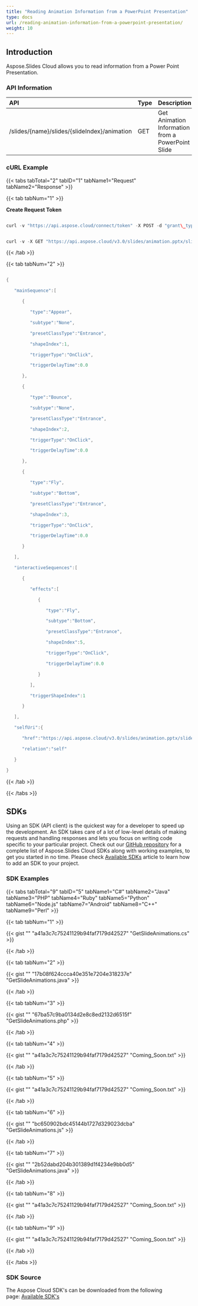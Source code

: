```yaml
---
title: "Reading Animation Information from a PowerPoint Presentation"
type: docs
url: /reading-animation-information-from-a-powerpoint-presentation/
weight: 10
---
```


## **Introduction**
Aspose.Slides Cloud allows you to read information from a Power Point Presentation. 
### **API Information**

|**API**|**Type**|**Description**|**Swagger Link**|
| :- | :- | :- | :- |
|/slides/{name}/slides/{slideIndex}/animation|GET|Get Animation Information from a PowerPoint Slide|[GetSlideAnimation](https://apireference.aspose.cloud/slides/#/Animation/GetSlideAnimation)|
### **cURL Example**
{{< tabs tabTotal="2" tabID="1" tabName1="Request" tabName2="Response" >}}

{{< tab tabNum="1" >}}

**Create Request Token**

```java

curl -v "https://api.aspose.cloud/connect/token" -X POST -d "grant\_type=client\_credentials&client\_id=78946fb4-3bd4-4d3e-b309-f9e2ff9ac6f9&client\_secret=b125f13bf6b76ed81ee990142d841195" -H "Content-Type: application/x-www-form-urlencoded" -H "Accept: application/json"

```

```java

curl -v -X GET "https://api.aspose.cloud/v3.0/slides/animation.pptx/slides/1/animation" -H "Content-Type:application/json" -H "Authorization: Bearer eyJhbGciOiJSUzI1NiIsInR5cCI6IkpXVCJ9.eyJuYmYiOjE1NjEwNjM0NTAsImV4cCI6MTU2MTE0OTg1MCwiaXNzIjoiaHR0cHM6Ly9hcGkuYXNwb3NlLmNsb3VkIiwiYXVkIjpbImh0dHBzOi8vYXBpLmFzcG9zZS5jbG91ZC9yZXNvdXJjZXMiLCJhcGkucGxhdGZvcm0iLCJhcGkucHJvZHVjdHMiXSwiY2xpZW50X2lkIjoiNzg5NDZmYjQtM2JkNC00ZDNlLWIzMDktZjllMmZmOWFjNmY5Iiwic2NvcGUiOlsiYXBpLnBsYXRmb3JtIiwiYXBpLnByb2R1Y3RzIl19.XURcZFFwPs\_\_A4GHgzncfsCI5\_F6R0NIWrTbdGcQqTKBV24jqbQYwe7POYMU8QT3\_CKQ9zrlCX47Gtzx3XZ-1LyZAx3v6e6\_\_r7HG9DsVCrzGXxzcIaYBwo9XohkfO5At9XcmXMqw1YoZvWskHUjhIAXzlg6Kt-k1hIPCL-0A1A0WkbdtWOJtWpTEVnIR2kBfXkUcNHLREq3S4JVshLmnjdPF6YViBM5AkV91diC33yj2Fwz-j572SjgwEuHkKNRLTngwsnu9DFEtfiN6bCCPBhulq6XG4DuqLrAtxyodD0Et5Y0YegUHUWOvf4-ZFbUd1ZHzU\_rQ06dXzP6SDzMjg" --ssl-no-revoke

```

{{< /tab >}}

{{< tab tabNum="2" >}}

```java

{

   "mainSequence":[

      {

         "type":"Appear",

         "subtype":"None",

         "presetClassType":"Entrance",

         "shapeIndex":1,

         "triggerType":"OnClick",

         "triggerDelayTime":0.0

      },

      {

         "type":"Bounce",

         "subtype":"None",

         "presetClassType":"Entrance",

         "shapeIndex":2,

         "triggerType":"OnClick",

         "triggerDelayTime":0.0

      },

      {

         "type":"Fly",

         "subtype":"Bottom",

         "presetClassType":"Entrance",

         "shapeIndex":3,

         "triggerType":"OnClick",

         "triggerDelayTime":0.0

      }

   ],

   "interactiveSequences":[

      {

         "effects":[

            {

               "type":"Fly",

               "subtype":"Bottom",

               "presetClassType":"Entrance",

               "shapeIndex":5,

               "triggerType":"OnClick",

               "triggerDelayTime":0.0

            }

         ],

         "triggerShapeIndex":1

      }

   ],

   "selfUri":{

      "href":"https://api.aspose.cloud/v3.0/slides/animation.pptx/slides/1/animation",

      "relation":"self"

   }

}

```

{{< /tab >}}

{{< /tabs >}}
## **SDKs**
Using an SDK (API client) is the quickest way for a developer to speed up the development. An SDK takes care of a lot of low-level details of making requests and handling responses and lets you focus on writing code specific to your particular project. Check out our [GitHub repository](https://github.com/aspose-slides-cloud) for a complete list of Aspose.Slides Cloud SDKs along with working examples, to get you started in no time. Please check [Available SDKs](/slides/available-sdks/) article to learn how to add an SDK to your project.
### **SDK Examples**
{{< tabs tabTotal="9" tabID="5" tabName1="C#" tabName2="Java" tabName3="PHP" tabName4="Ruby" tabName5="Python" tabName6="Node.js" tabName7="Android" tabName8="C++" tabName9="Perl" >}}

{{< tab tabNum="1" >}}

{{< gist "" "a41a3c7c75241129b94faf7179d42527" "GetSlideAnimations.cs" >}}

{{< /tab >}}

{{< tab tabNum="2" >}}

{{< gist "" "17b08f624ccca40e351e7204e318237e" "GetSlideAnimations.java" >}}

{{< /tab >}}

{{< tab tabNum="3" >}}

{{< gist "" "67ba57c9ba0134d2e8c8ed2132d6515f" "GetSlideAnimations.php" >}}

{{< /tab >}}

{{< tab tabNum="4" >}}

{{< gist "" "a41a3c7c75241129b94faf7179d42527" "Coming\_Soon.txt" >}}

{{< /tab >}}

{{< tab tabNum="5" >}}

{{< gist "" "a41a3c7c75241129b94faf7179d42527" "Coming\_Soon.txt" >}}

{{< /tab >}}

{{< tab tabNum="6" >}}

{{< gist "" "bc650902bdc45144b1727d329023dcba" "GetSlideAnimations.js" >}}

{{< /tab >}}

{{< tab tabNum="7" >}}

{{< gist "" "2b52dabd204b301389d1f4234e9bb0d5" "GetSlideAnimations.java" >}}

{{< /tab >}}

{{< tab tabNum="8" >}}

{{< gist "" "a41a3c7c75241129b94faf7179d42527" "Coming\_Soon.txt" >}}

{{< /tab >}}

{{< tab tabNum="9" >}}

{{< gist "" "a41a3c7c75241129b94faf7179d42527" "Coming\_Soon.txt" >}}

{{< /tab >}}

{{< /tabs >}}
### **SDK Source**
The Aspose Cloud SDK's can be downloaded from the following page: [Available SDK's](/slides/available-sdks/)

